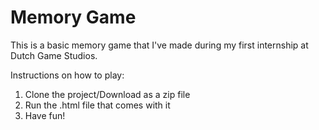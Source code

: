 # Memory Game

This is a basic memory game that I've made during my first internship at Dutch Game Studios.

Instructions on how to play:
1. Clone the project/Download as a zip file
2. Run the .html file that comes with it
3. Have fun!
